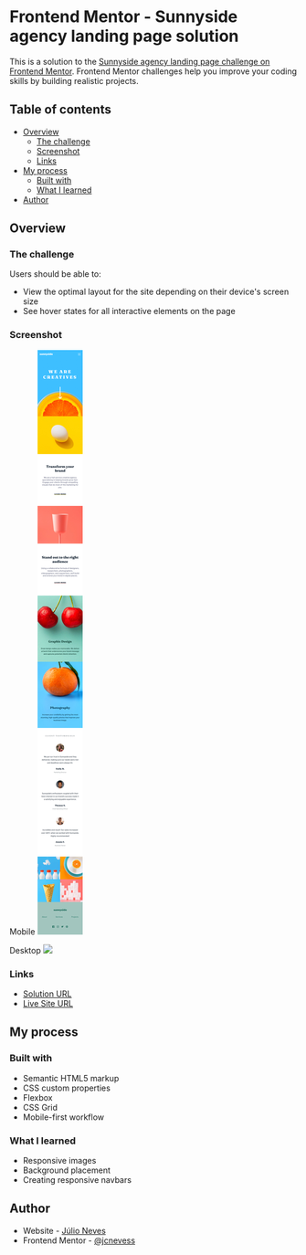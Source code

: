 # Frontend Mentor - Sunnyside agency landing page solution

This is a solution to the [Sunnyside agency landing page challenge on Frontend Mentor](https://www.frontendmentor.io/challenges/sunnyside-agency-landing-page-7yVs3B6ef). Frontend Mentor challenges help you improve your coding skills by building realistic projects.

## Table of contents

- [Overview](#overview)
  - [The challenge](#the-challenge)
  - [Screenshot](#screenshot)
  - [Links](#links)
- [My process](#my-process)
  - [Built with](#built-with)
  - [What I learned](#what-i-learned)
- [Author](#author)

## Overview

### The challenge

Users should be able to:

- View the optimal layout for the site depending on their device's screen size
- See hover states for all interactive elements on the page

### Screenshot

Mobile
![](./screenshots/sunnyside-mobile.png)

Desktop
![](./screenshots/sunnyside-desktop.png)

### Links

- [Solution URL](https://github.com/jcnevess/sunnyside-agency)
- [Live Site URL](https://jcnevess.github.io/sunnyside-agency)

## My process

### Built with

- Semantic HTML5 markup
- CSS custom properties
- Flexbox
- CSS Grid
- Mobile-first workflow

### What I learned
- Responsive images
- Background placement
- Creating responsive navbars

## Author

- Website - [Júlio Neves](https://jcnevess.github.io/)
- Frontend Mentor - [@jcnevess](https://www.frontendmentor.io/profile/jcnevess)


